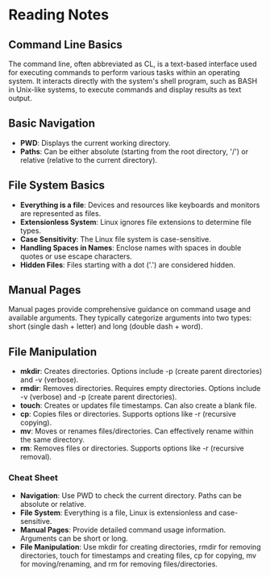 # Reading Notes

## Command Line Basics

The command line, often abbreviated as CL, is a text-based interface used for executing commands to perform various tasks within an operating system. It interacts directly with the system's shell program, such as BASH in Unix-like systems, to execute commands and display results as text output.

## Basic Navigation

- **PWD**: Displays the current working directory.
- **Paths**: Can be either absolute (starting from the root directory, '/') or relative (relative to the current directory).

## File System Basics

- **Everything is a file**: Devices and resources like keyboards and monitors are represented as files.
- **Extensionless System**: Linux ignores file extensions to determine file types.
- **Case Sensitivity**: The Linux file system is case-sensitive.
- **Handling Spaces in Names**: Enclose names with spaces in double quotes or use escape characters.
- **Hidden Files**: Files starting with a dot ('.') are considered hidden.

## Manual Pages

Manual pages provide comprehensive guidance on command usage and available arguments. They typically categorize arguments into two types: short (single dash + letter) and long (double dash + word).

## File Manipulation

- **mkdir**: Creates directories. Options include -p (create parent directories) and -v (verbose).
- **rmdir**: Removes directories. Requires empty directories. Options include -v (verbose) and -p (create parent directories).
- **touch**: Creates or updates file timestamps. Can also create a blank file.
- **cp**: Copies files or directories. Supports options like -r (recursive copying).
- **mv**: Moves or renames files/directories. Can effectively rename within the same directory.
- **rm**: Removes files or directories. Supports options like -r (recursive removal).

### Cheat Sheet

- **Navigation**: Use PWD to check the current directory. Paths can be absolute or relative.
- **File System**: Everything is a file, Linux is extensionless and case-sensitive.
- **Manual Pages**: Provide detailed command usage information. Arguments can be short or long.
- **File Manipulation**: Use mkdir for creating directories, rmdir for removing directories, touch for timestamps and creating files, cp for copying, mv for moving/renaming, and rm for removing files/directories.

